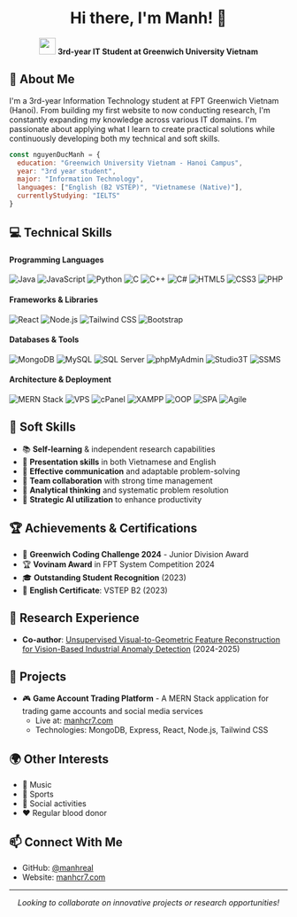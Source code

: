 <h1 align="center">Hi there, I'm Manh! 👋</h1>

<p align="center">
  <img src="https://media.giphy.com/media/hvRJCLFzcasrR4ia7z/giphy.gif" width="30px"/>
  <b>3rd-year IT Student at Greenwich University Vietnam</b>
</p>

## 🎯 About Me

I'm a 3rd-year Information Technology student at FPT Greenwich Vietnam (Hanoi). From building my first website to now conducting research, I'm constantly expanding my knowledge across various IT domains. I'm passionate about applying what I learn to create practical solutions while continuously developing both my technical and soft skills.

```javascript
const nguyenDucManh = {
  education: "Greenwich University Vietnam - Hanoi Campus",
  year: "3rd year student",
  major: "Information Technology",
  languages: ["English (B2 VSTEP)", "Vietnamese (Native)"],
  currentlyStudying: "IELTS"
}
```

## 💻 Technical Skills

#### Programming Languages
![Java](https://img.shields.io/badge/-Java-007396?style=flat-square&logo=java&logoColor=white)
![JavaScript](https://img.shields.io/badge/-JavaScript-F7DF1E?style=flat-square&logo=javascript&logoColor=black)
![Python](https://img.shields.io/badge/-Python-3776AB?style=flat-square&logo=python&logoColor=white)
![C](https://img.shields.io/badge/-C-A8B9CC?style=flat-square&logo=c&logoColor=white)
![C++](https://img.shields.io/badge/-C++-00599C?style=flat-square&logo=c%2B%2B&logoColor=white)
![C#](https://img.shields.io/badge/-C%23-239120?style=flat-square&logo=c-sharp&logoColor=white)
![HTML5](https://img.shields.io/badge/-HTML5-E34F26?style=flat-square&logo=html5&logoColor=white)
![CSS3](https://img.shields.io/badge/-CSS3-1572B6?style=flat-square&logo=css3&logoColor=white)
![PHP](https://img.shields.io/badge/-PHP-777BB4?style=flat-square&logo=php&logoColor=white)

#### Frameworks & Libraries
![React](https://img.shields.io/badge/-React-61DAFB?style=flat-square&logo=react&logoColor=black)
![Node.js](https://img.shields.io/badge/-Node.js-339933?style=flat-square&logo=node.js&logoColor=white)
![Tailwind CSS](https://img.shields.io/badge/-Tailwind_CSS-38B2AC?style=flat-square&logo=tailwind-css&logoColor=white)
![Bootstrap](https://img.shields.io/badge/-Bootstrap-7952B3?style=flat-square&logo=bootstrap&logoColor=white)

#### Databases & Tools
![MongoDB](https://img.shields.io/badge/-MongoDB-47A248?style=flat-square&logo=mongodb&logoColor=white)
![MySQL](https://img.shields.io/badge/-MySQL-4479A1?style=flat-square&logo=mysql&logoColor=white)
![SQL Server](https://img.shields.io/badge/-SQL_Server-CC2927?style=flat-square&logo=microsoft-sql-server&logoColor=white)
![phpMyAdmin](https://img.shields.io/badge/-phpMyAdmin-6C78AF?style=flat-square&logo=phpmyadmin&logoColor=white)
![Studio3T](https://img.shields.io/badge/-Studio3T-17AF66?style=flat-square)
![SSMS](https://img.shields.io/badge/-SSMS-CC2927?style=flat-square&logo=microsoft-sql-server&logoColor=white)

#### Architecture & Deployment
![MERN Stack](https://img.shields.io/badge/-MERN_Stack-000000?style=flat-square)
![VPS](https://img.shields.io/badge/-VPS-0082C9?style=flat-square)
![cPanel](https://img.shields.io/badge/-cPanel-FF6C2C?style=flat-square&logo=cpanel&logoColor=white)
![XAMPP](https://img.shields.io/badge/-XAMPP-FB7A24?style=flat-square&logo=xampp&logoColor=white)
![OOP](https://img.shields.io/badge/-OOP-3C873A?style=flat-square)
![SPA](https://img.shields.io/badge/-SPA-61DAFB?style=flat-square)
![Agile](https://img.shields.io/badge/-Agile-0052CC?style=flat-square)

## 🌟 Soft Skills

- 📚 **Self-learning** & independent research capabilities
- 🎤 **Presentation skills** in both Vietnamese and English
- 💬 **Effective communication** and adaptable problem-solving
- 👥 **Team collaboration** with strong time management
- 🧠 **Analytical thinking** and systematic problem resolution
- 🤖 **Strategic AI utilization** to enhance productivity

## 🏆 Achievements & Certifications

- 🏅 **Greenwich Coding Challenge 2024** - Junior Division Award
- 🏆 **Vovinam Award** in FPT System Competition 2024
- 🎓 **Outstanding Student Recognition** (2023)
- 📜 **English Certificate**: VSTEP B2 (2023)

## 🔬 Research Experience

- **Co-author**: [Unsupervised Visual-to-Geometric Feature Reconstruction for Vision-Based Industrial Anomaly Detection](https://ieeexplore.ieee.org/document/10820339) (2024-2025)

## 🚀 Projects

- 🎮 **Game Account Trading Platform** - A MERN Stack application for trading game accounts and social media services
  - Live at: [manhcr7.com](https://manhcr7.com)
  - Technologies: MongoDB, Express, React, Node.js, Tailwind CSS

## 🌍 Other Interests

- 🎵 Music
- 🏃 Sports
- 🤝 Social activities
- ❤️ Regular blood donor

## 📫 Connect With Me

- GitHub: [@manhreal](https://github.com/manhreal)
- Website: [manhcr7.com](https://manhcr7.com)

---

<p align="center">
<i>Looking to collaborate on innovative projects or research opportunities!</i>
</p>
